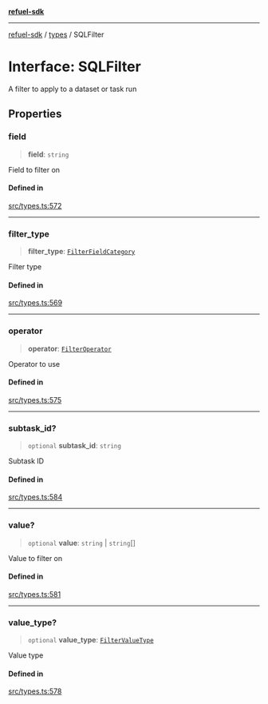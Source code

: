 [**refuel-sdk**](../../README.md)

***

[refuel-sdk](../../modules.md) / [types](../README.md) / SQLFilter

# Interface: SQLFilter

A filter to apply to a dataset or task run

## Properties

### field

> **field**: `string`

Field to filter on

#### Defined in

[src/types.ts:572](https://github.com/refuel-ai/refuel-sdk/blob/6bdaa976108229093d96ed4ea0b79dde2d2eeea9/src/types.ts#L572)

***

### filter\_type

> **filter\_type**: [`FilterFieldCategory`](../enumerations/FilterFieldCategory.md)

Filter type

#### Defined in

[src/types.ts:569](https://github.com/refuel-ai/refuel-sdk/blob/6bdaa976108229093d96ed4ea0b79dde2d2eeea9/src/types.ts#L569)

***

### operator

> **operator**: [`FilterOperator`](../enumerations/FilterOperator.md)

Operator to use

#### Defined in

[src/types.ts:575](https://github.com/refuel-ai/refuel-sdk/blob/6bdaa976108229093d96ed4ea0b79dde2d2eeea9/src/types.ts#L575)

***

### subtask\_id?

> `optional` **subtask\_id**: `string`

Subtask ID

#### Defined in

[src/types.ts:584](https://github.com/refuel-ai/refuel-sdk/blob/6bdaa976108229093d96ed4ea0b79dde2d2eeea9/src/types.ts#L584)

***

### value?

> `optional` **value**: `string` \| `string`[]

Value to filter on

#### Defined in

[src/types.ts:581](https://github.com/refuel-ai/refuel-sdk/blob/6bdaa976108229093d96ed4ea0b79dde2d2eeea9/src/types.ts#L581)

***

### value\_type?

> `optional` **value\_type**: [`FilterValueType`](../type-aliases/FilterValueType.md)

Value type

#### Defined in

[src/types.ts:578](https://github.com/refuel-ai/refuel-sdk/blob/6bdaa976108229093d96ed4ea0b79dde2d2eeea9/src/types.ts#L578)
